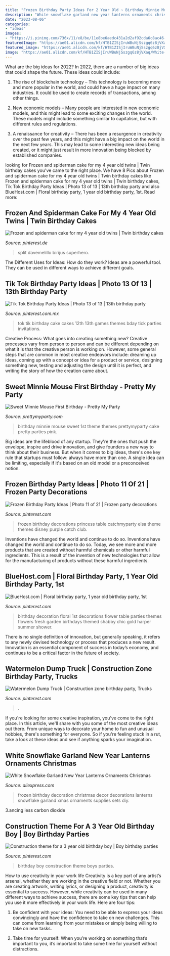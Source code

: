 ```yaml
---
title: "Frozen Birthday Party Ideas For 2 Year Old ~ Birthday Minnie Mouse Sweet 1st Theme Themes Prettymyparty Cake Pretty Parties Pink"
description: "White snowflake garland new year lanterns ornaments christmas"
date: "2023-08-06"
categories:
- "ideas"
images:
- "https://i.pinimg.com/736x/11/e8/be/11e8be6aedc431a2d2af92cda6c8ac46--frozen-party-ideas-frozen-birthday-party-decorations.jpg"
featuredImage: "https://ae01.alicdn.com/kf/HTB1ZISjIruWBuNjSszgq6z8jVXaq/White-Snowflake-Garland-New-Year-Lanterns-Ornaments-Christmas-Decoration-Sets-Supplies-Frozen-Birthday-Party-Xmas-Home.jpg"
featured_image: "https://ae01.alicdn.com/kf/HTB1ZISjIruWBuNjSszgq6z8jVXaq/White-Snowflake-Garland-New-Year-Lanterns-Ornaments-Christmas-Decoration-Sets-Supplies-Frozen-Birthday-Party-Xmas-Home.jpg"
image: "https://ae01.alicdn.com/kf/HTB1ZISjIruWBuNjSszgq6z8jVXaq/White-Snowflake-Garland-New-Year-Lanterns-Ornaments-Christmas-Decoration-Sets-Supplies-Frozen-Birthday-Party-Xmas-Home.jpg"
---
```



What are the big ideas for 2022?
In 2022, there are a number of big ideas that could shape the future. These ideas could include:
1. The rise of blockchain technology – This technology is becoming more and more popular in the world, and could have a huge impact on many industries. It could be used to create records of transactions, among other things.

2. New economic models – Many people are interested in new economic models, and this might lead to some exciting changes in the world. These models might include something similar to capitalism, but with different rules and regulations.

3. A renaissance for creativity – There has been a resurgence in creativity over the past few years, and this might have a big impact on the world in the next few years. This may lead to some interesting new ideas being created, or it might just result in more innovation being blocked by established companies.

	

		
looking for Frozen and spiderman cake for my 4 year old twins | Twin birthday cakes you've came to the right place. We have 8 Pics about Frozen and spiderman cake for my 4 year old twins | Twin birthday cakes like Frozen and spiderman cake for my 4 year old twins | Twin birthday cakes, Tik Tok Birthday Party Ideas | Photo 13 of 13 | 13th birthday party and also BlueHost.com | Floral birthday party, 1 year old birthday party, 1st. Read more:
		
    
## Frozen And Spiderman Cake For My 4 Year Old Twins | Twin Birthday Cakes

<img loading=lazy src="https://i.pinimg.com/736x/2c/08/28/2c08284c6a78b0ee4c31371c23d30c08--cake-spiderman-twin-birthday.jpg" onerror="this.onerror=null;this.src='https://tse3.mm.bing.net/th?id=OIP.xPX_-3wj00ldqz72X-wNSAHaJ3&amp;pid=15.1';" alt="Frozen and spiderman cake for my 4 year old twins | Twin birthday cakes">

_Source: pinterest.de_

>split davemelillo birijus superhero. 

	

The Different Uses for Ideas: How do they work?
Ideas are a powerful tool. They can be used in different ways to achieve different goals.

    
## Tik Tok Birthday Party Ideas | Photo 13 Of 13 | 13th Birthday Party

<img loading=lazy src="https://i.pinimg.com/736x/e5/90/1b/e5901bc4b8c00708930c14f3d9dc8e3c.jpg" onerror="this.onerror=null;this.src='https://tse1.mm.bing.net/th?id=OIP.55no62bTlLQM25wtSDOVrQHaJ3&amp;pid=15.1';" alt="Tik Tok Birthday Party Ideas | Photo 13 of 13 | 13th birthday party">

_Source: pinterest.com.mx_

>tok tik birthday cake cakes 12th 13th games themes bday tick parties invitations. 

	

Creative Process: What goes into creating something new?
Creative processes vary from person to person and can be different depending on what it is that the creative person is working on. However, some general steps that are common in most creative endeavors include: dreaming up ideas, coming up with a concept or idea for a product or service, designing something new, testing and adjusting the design until it is perfect, and writing the story of how the creation came about.

    
## Sweet Minnie Mouse First Birthday - Pretty My Party

<img loading=lazy src="http://www.prettymyparty.com/wp-content/uploads/2015/03/minnie-mouse-first-birthday-ideas.jpg" onerror="this.onerror=null;this.src='https://tse2.mm.bing.net/th?id=OIP.26_fk2zHF8KfJsgeCNcOxgHaKl&amp;pid=15.1';" alt="Sweet Minnie Mouse First Birthday - Pretty My Party">

_Source: prettymyparty.com_

>birthday minnie mouse sweet 1st theme themes prettymyparty cake pretty parties pink. 

	

Big ideas are the lifeblood of any startup. They're the ones that push the envelope, inspire and drive innovation, and give founders a new way to think about their business. But when it comes to big ideas, there's one key rule that startups must follow: always have more than one. A single idea can be limiting, especially if it's based on an old model or a preconceived notion.

    
## Frozen Birthday Party Ideas | Photo 11 Of 21 | Frozen Party Decorations

<img loading=lazy src="https://i.pinimg.com/736x/11/e8/be/11e8be6aedc431a2d2af92cda6c8ac46--frozen-party-ideas-frozen-birthday-party-decorations.jpg" onerror="this.onerror=null;this.src='https://tse1.mm.bing.net/th?id=OIP.ApypWzhplwQmQNiObVmaFgHaLI&amp;pid=15.1';" alt="Frozen Birthday Party Ideas | Photo 11 of 21 | Frozen party decorations">

_Source: pinterest.com_

>frozen birthday decorations princess table catchmyparty elsa theme themes disney purple catch club. 

	

Inventions have changed the world and continue to do so.
Inventions have changed the world and continue to do so. Today, we see more and more products that are created without harmful chemicals or other harmful ingredients. This is a result of the invention of new technologies that allow for the manufacturing of products without these harmful ingredients.

    
## BlueHost.com | Floral Birthday Party, 1 Year Old Birthday Party, 1st

<img loading=lazy src="https://i.pinimg.com/736x/3b/7e/86/3b7e86d1c310561f2aa2a87bcd0c92af--floral-first-birthday-food-babys-first-birthday-girl.jpg" onerror="this.onerror=null;this.src='https://tse4.mm.bing.net/th?id=OIP.B86qfhhh-RyLpmsWOsZiKgHaIp&amp;pid=15.1';" alt="BlueHost.com | Floral birthday party, 1 year old birthday party, 1st">

_Source: pinterest.com_

>birthday decoration floral 1st decorations flower table parties themes flowers fresh garden birthdays themed shabby chic gold harper summer shower. 

	

There is no single definition of innovation, but generally speaking, it refers to any newly devised technology or process that produces a new result. Innovation is an essential component of success in today’s economy, and continues to be a critical factor in the future of society.

    
## Watermelon Dump Truck | Construction Zone Birthday Party, Trucks

<img loading=lazy src="https://i.pinimg.com/736x/ec/68/ed/ec68edf7c59321e54b24ec5764f4e6d3.jpg" onerror="this.onerror=null;this.src='https://tse3.mm.bing.net/th?id=OIP.R501EtGKAX1QQ8L5AqJbNgHaJ3&amp;pid=15.1';" alt="Watermelon Dump Truck | Construction zone birthday party, Trucks">

_Source: pinterest.com_

>. 

	

If you're looking for some creative inspiration, you've come to the right place. In this article, we'll share with you some of the most creative ideas out there. From unique ways to decorate your home to fun and unusual hobbies, there's something for everyone. So if you're feeling stuck in a rut, take a look at these ideas and see if anything sparks your imagination.

    
## White Snowflake Garland New Year Lanterns Ornaments Christmas

<img loading=lazy src="https://ae01.alicdn.com/kf/HTB1ZISjIruWBuNjSszgq6z8jVXaq/White-Snowflake-Garland-New-Year-Lanterns-Ornaments-Christmas-Decoration-Sets-Supplies-Frozen-Birthday-Party-Xmas-Home.jpg" onerror="this.onerror=null;this.src='https://tse1.mm.bing.net/th?id=OIP.RaSO7wFJ63EA2ThlntIYxQHaHa&amp;pid=15.1';" alt="White Snowflake Garland New Year Lanterns Ornaments Christmas">

_Source: aliexpress.com_

>frozen birthday decoration christmas decor decorations lanterns snowflake garland xmas ornaments supplies sets diy. 

	

3.ancing less carbon dioxide 

    
## Construction Theme For A 3 Year Old Birthday Boy | Boy Birthday Parties

<img loading=lazy src="https://i.pinimg.com/736x/20/44/09/2044095d7f1186171b5f813aa2a352b6--special-birthday-birthday-boys.jpg" onerror="this.onerror=null;this.src='https://tse2.mm.bing.net/th?id=OIP.791tYitlrYVzgjdkUmkpigHaLI&amp;pid=15.1';" alt="Construction theme for a 3 year old birthday boy | Boy birthday parties">

_Source: pinterest.com_

>birthday boy construction theme boys parties. 

	

How to use creativity in your work life
Creativity is a key part of any artist’s arsenal, whether they are working in the creative field or not. Whether you are creating artwork, writing lyrics, or designing a product, creativity is essential to success. However, while creativity can be used in many different ways to achieve success, there are some key tips that can help you use it more effectively in your work life. Here are four tips:
1. Be confident with your ideas: You need to be able to express your ideas convincingly and have the confidence to take on new challenges. This can come from learning from your mistakes or simply being willing to take on new tasks.

2. Take time for yourself: When you’re working on something that’s important to you, it’s important to take some time for yourself without distractions.

